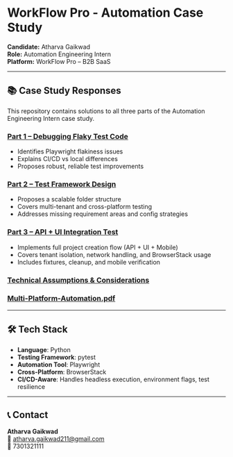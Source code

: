 # WorkFlow Pro - Automation Case Study

**Candidate:** Atharva Gaikwad  
**Role:** Automation Engineering Intern  
**Platform:** WorkFlow Pro – B2B SaaS  

---

## 📚 Case Study Responses

This repository contains solutions to all three parts of the Automation Engineering Intern case study.

### [Part 1 – Debugging Flaky Test Code](./part1_flaky_test_analysis.md)
- Identifies Playwright flakiness issues
- Explains CI/CD vs local differences
- Proposes robust, reliable test improvements

### [Part 2 – Test Framework Design](./part2_framework_design.md)
- Proposes a scalable folder structure
- Covers multi-tenant and cross-platform testing
- Addresses missing requirement areas and config strategies

### [Part 3 – API + UI Integration Test](./part3_integration_test.md)
- Implements full project creation flow (API + UI + Mobile)
- Covers tenant isolation, network handling, and BrowserStack usage
- Includes fixtures, cleanup, and mobile verification

### [Technical Assumptions & Considerations](./Technical_Assumptions_Considerations.md)

### [Multi-Platform-Automation.pdf](./Multi-Platform-Automation.pdf)

---

## 🛠️ Tech Stack

- **Language**: Python  
- **Testing Framework**: pytest  
- **Automation Tool**: Playwright  
- **Cross-Platform**: BrowserStack  
- **CI/CD-Aware**: Handles headless execution, environment flags, test resilience

---

## 📞 Contact

**Atharva Gaikwad**  
📧 atharva.gaikwad211@gmail.com  
📱 7301321111
